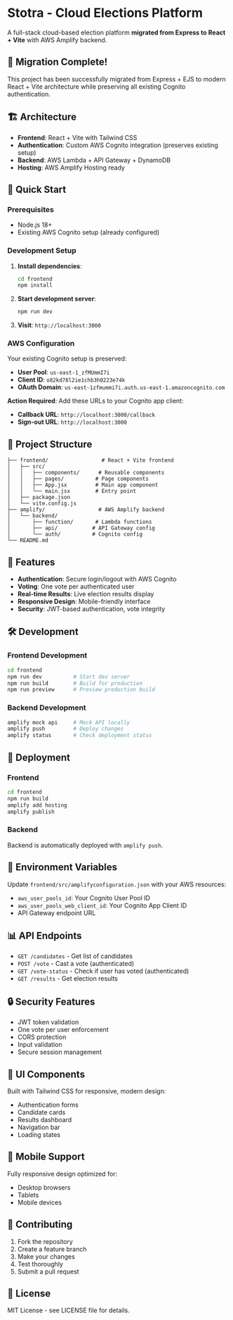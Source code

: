 # Stotra - Cloud Elections Platform

A full-stack cloud-based election platform **migrated from Express to React + Vite** with AWS Amplify backend.

## 🔄 Migration Complete!

This project has been successfully migrated from Express + EJS to modern React + Vite architecture while preserving all existing Cognito authentication.

## 🏗️ Architecture

- **Frontend**: React + Vite with Tailwind CSS
- **Authentication**: Custom AWS Cognito integration (preserves existing setup)
- **Backend**: AWS Lambda + API Gateway + DynamoDB
- **Hosting**: AWS Amplify Hosting ready

## 🚀 Quick Start

### Prerequisites

- Node.js 18+
- Existing AWS Cognito setup (already configured)

### Development Setup

1. **Install dependencies**:
   ```bash
   cd frontend
   npm install
   ```

2. **Start development server**:
   ```bash
   npm run dev
   ```

3. **Visit**: `http://localhost:3000`

### AWS Configuration

Your existing Cognito setup is preserved:
- **User Pool**: `us-east-1_zfMUmmI7i`
- **Client ID**: `o82kd78l2ie1chb3h0223e74k`
- **OAuth Domain**: `us-east-1zfmummi7i.auth.us-east-1.amazoncognito.com`

**Action Required**: Add these URLs to your Cognito app client:
- **Callback URL**: `http://localhost:3000/callback`
- **Sign-out URL**: `http://localhost:3000`

## 📁 Project Structure

```
├── frontend/                 # React + Vite frontend
│   ├── src/
│   │   ├── components/      # Reusable components
│   │   ├── pages/          # Page components
│   │   ├── App.jsx         # Main app component
│   │   └── main.jsx        # Entry point
│   ├── package.json
│   └── vite.config.js
├── amplify/                 # AWS Amplify backend
│   └── backend/
│       ├── function/       # Lambda functions
│       ├── api/           # API Gateway config
│       └── auth/          # Cognito config
└── README.md
```

## 🔧 Features

- **Authentication**: Secure login/logout with AWS Cognito
- **Voting**: One vote per authenticated user
- **Real-time Results**: Live election results display
- **Responsive Design**: Mobile-friendly interface
- **Security**: JWT-based authentication, vote integrity

## 🛠️ Development

### Frontend Development
```bash
cd frontend
npm run dev          # Start dev server
npm run build        # Build for production
npm run preview      # Preview production build
```

### Backend Development
```bash
amplify mock api     # Mock API locally
amplify push         # Deploy changes
amplify status       # Check deployment status
```

## 🚀 Deployment

### Frontend
```bash
cd frontend
npm run build
amplify add hosting
amplify publish
```

### Backend
Backend is automatically deployed with `amplify push`.

## 🔐 Environment Variables

Update `frontend/src/amplifyconfiguration.json` with your AWS resources:

- `aws_user_pools_id`: Your Cognito User Pool ID
- `aws_user_pools_web_client_id`: Your Cognito App Client ID
- API Gateway endpoint URL

## 📊 API Endpoints

- `GET /candidates` - Get list of candidates
- `POST /vote` - Cast a vote (authenticated)
- `GET /vote-status` - Check if user has voted (authenticated)
- `GET /results` - Get election results

## 🔒 Security Features

- JWT token validation
- One vote per user enforcement
- CORS protection
- Input validation
- Secure session management

## 🎨 UI Components

Built with Tailwind CSS for responsive, modern design:
- Authentication forms
- Candidate cards
- Results dashboard
- Navigation bar
- Loading states

## 📱 Mobile Support

Fully responsive design optimized for:
- Desktop browsers
- Tablets
- Mobile devices

## 🤝 Contributing

1. Fork the repository
2. Create a feature branch
3. Make your changes
4. Test thoroughly
5. Submit a pull request

## 📄 License

MIT License - see LICENSE file for details.